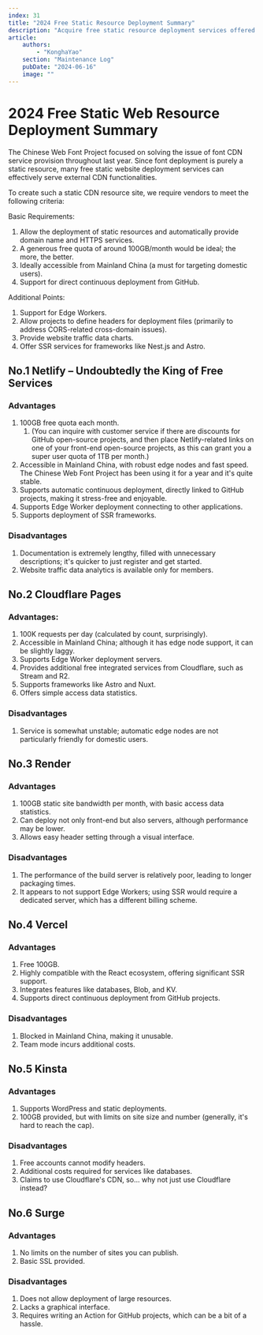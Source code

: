 ```yaml
---
index: 31
title: "2024 Free Static Resource Deployment Summary"
description: "Acquire free static resource deployment services offered by multiple vendors."
article:
    authors:
        - "KonghaYao"
    section: "Maintenance Log"
    pubDate: "2024-06-16"
    image: ""
---
```


# 2024 Free Static Web Resource Deployment Summary

The Chinese Web Font Project focused on solving the issue of font CDN service provision throughout last year. Since font deployment is purely a static resource, many free static website deployment services can effectively serve external CDN functionalities.

To create such a static CDN resource site, we require vendors to meet the following criteria:

Basic Requirements:

1. Allow the deployment of static resources and automatically provide domain name and HTTPS services.
2. A generous free quota of around 100GB/month would be ideal; the more, the better.
3. Ideally accessible from Mainland China (a must for targeting domestic users).
4. Support for direct continuous deployment from GitHub.

Additional Points:

1. Support for Edge Workers.
2. Allow projects to define headers for deployment files (primarily to address CORS-related cross-domain issues).
3. Provide website traffic data charts.
4. Offer SSR services for frameworks like Nest.js and Astro.

## No.1 Netlify – Undoubtedly the King of Free Services

### Advantages

1. 100GB free quota each month.
   1. (You can inquire with customer service if there are discounts for GitHub open-source projects, and then place Netlify-related links on one of your front-end open-source projects, as this can grant you a super user quota of 1TB per month.)
2. Accessible in Mainland China, with robust edge nodes and fast speed. The Chinese Web Font Project has been using it for a year and it's quite stable.
3. Supports automatic continuous deployment, directly linked to GitHub projects, making it stress-free and enjoyable.
4. Supports Edge Worker deployment connecting to other applications.
5. Supports deployment of SSR frameworks.

### Disadvantages

1. Documentation is extremely lengthy, filled with unnecessary descriptions; it's quicker to just register and get started.
2. Website traffic data analytics is available only for members.

## No.2 Cloudflare Pages

### Advantages:

1. 100K requests per day (calculated by count, surprisingly).
2. Accessible in Mainland China; although it has edge node support, it can be slightly laggy.
3. Supports Edge Worker deployment servers.
4. Provides additional free integrated services from Cloudflare, such as Stream and R2.
5. Supports frameworks like Astro and Nuxt.
6. Offers simple access data statistics.

### Disadvantages

1. Service is somewhat unstable; automatic edge nodes are not particularly friendly for domestic users.

## No.3 Render

### Advantages

1. 100GB static site bandwidth per month, with basic access data statistics.
2. Can deploy not only front-end but also servers, although performance may be lower.
3. Allows easy header setting through a visual interface.

### Disadvantages

1. The performance of the build server is relatively poor, leading to longer packaging times.
2. It appears to not support Edge Workers; using SSR would require a dedicated server, which has a different billing scheme.

## No.4 Vercel

### Advantages

1. Free 100GB.
2. Highly compatible with the React ecosystem, offering significant SSR support.
3. Integrates features like databases, Blob, and KV.
4. Supports direct continuous deployment from GitHub projects.

### Disadvantages

1. Blocked in Mainland China, making it unusable.
2. Team mode incurs additional costs.

## No.5 Kinsta

### Advantages

1. Supports WordPress and static deployments.
2. 100GB provided, but with limits on site size and number (generally, it's hard to reach the cap).

### Disadvantages

1. Free accounts cannot modify headers.
2. Additional costs required for services like databases.
3. Claims to use Cloudflare's CDN, so... why not just use Cloudflare instead?

## No.6 Surge

### Advantages

1. No limits on the number of sites you can publish.
2. Basic SSL provided.

### Disadvantages

1. Does not allow deployment of large resources.
2. Lacks a graphical interface.
3. Requires writing an Action for GitHub projects, which can be a bit of a hassle.

